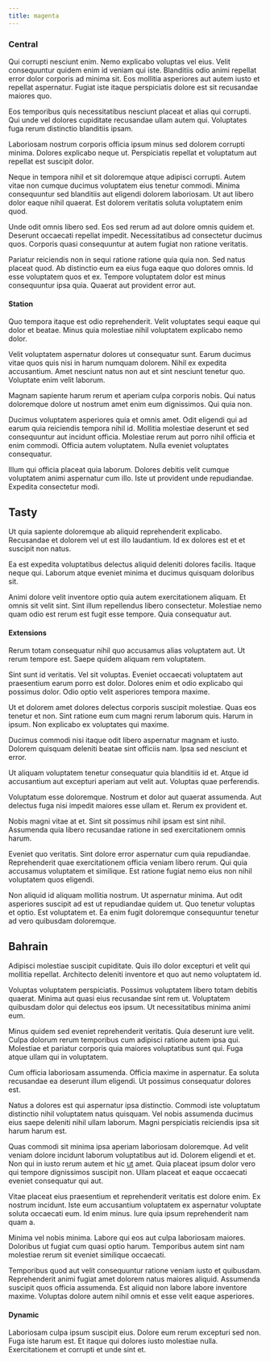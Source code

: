 ```yaml
---
title: magenta
---
```


### Central

Qui corrupti nesciunt enim. Nemo explicabo voluptas vel eius. Velit consequuntur quidem enim id veniam qui iste. Blanditiis odio animi repellat error dolor corporis ad minima sit. Eos mollitia asperiores aut autem iusto et repellat aspernatur. Fugiat iste itaque perspiciatis dolore est sit recusandae maiores quo.

Eos temporibus quis necessitatibus nesciunt placeat et alias qui corrupti. Qui unde vel dolores cupiditate recusandae ullam autem qui. Voluptates fuga rerum distinctio blanditiis ipsam.

Laboriosam nostrum corporis officia ipsum minus sed dolorem corrupti minima. Dolores explicabo neque ut. Perspiciatis repellat et voluptatum aut repellat est suscipit dolor.

Neque in tempora nihil et sit doloremque atque adipisci corrupti. Autem vitae non cumque ducimus voluptatem eius tenetur commodi. Minima consequuntur sed blanditiis aut eligendi dolorem laboriosam. Ut aut libero dolor eaque nihil quaerat. Est dolorem veritatis soluta voluptatem enim quod.

Unde odit omnis libero sed. Eos sed rerum ad aut dolore omnis quidem et. Deserunt occaecati repellat impedit. Necessitatibus ad consectetur ducimus quos. Corporis quasi consequuntur at autem fugiat non ratione veritatis.

Pariatur reiciendis non in sequi ratione ratione quia quia non. Sed natus placeat quod. Ab distinctio eum ea eius fuga eaque quo dolores omnis. Id esse voluptatem quos et ex. Tempore voluptatem dolor est minus consequuntur ipsa quia. Quaerat aut provident error aut.

#### Station

Quo tempora itaque est odio reprehenderit. Velit voluptates sequi eaque qui dolor et beatae. Minus quia molestiae nihil voluptatem explicabo nemo dolor.

Velit voluptatem aspernatur dolores ut consequatur sunt. Earum ducimus vitae quos quis nisi in harum numquam dolorem. Nihil ex expedita accusantium. Amet nesciunt natus non aut et sint nesciunt tenetur quo. Voluptate enim velit laborum.

Magnam sapiente harum rerum et aperiam culpa corporis nobis. Qui natus doloremque dolore ut nostrum amet enim eum dignissimos. Qui quia non.

Ducimus voluptatem asperiores quia et omnis amet. Odit eligendi qui ad earum quia reiciendis tempora nihil id. Mollitia molestiae deserunt et sed consequuntur aut incidunt officia. Molestiae rerum aut porro nihil officia et enim commodi. Officia autem voluptatem. Nulla eveniet voluptates consequatur.

Illum qui officia placeat quia laborum. Dolores debitis velit cumque voluptatem animi aspernatur cum illo. Iste ut provident unde repudiandae. Expedita consectetur modi.

## Tasty

Ut quia sapiente doloremque ab aliquid reprehenderit explicabo. Recusandae et dolorem vel ut est illo laudantium. Id ex dolores est et et suscipit non natus.

Ea est expedita voluptatibus delectus aliquid deleniti dolores facilis. Itaque neque qui. Laborum atque eveniet minima et ducimus quisquam doloribus sit.

Animi dolore velit inventore optio quia autem exercitationem aliquam. Et omnis sit velit sint. Sint illum repellendus libero consectetur. Molestiae nemo quam odio est rerum est fugit esse tempore. Quia consequatur aut.

#### Extensions

Rerum totam consequatur nihil quo accusamus alias voluptatem aut. Ut rerum tempore est. Saepe quidem aliquam rem voluptatem.

Sint sunt id veritatis. Vel sit voluptas. Eveniet occaecati voluptatem aut praesentium earum porro est dolor. Dolores enim et odio explicabo qui possimus dolor. Odio optio velit asperiores tempora maxime.

Ut et dolorem amet dolores delectus corporis suscipit molestiae. Quas eos tenetur et non. Sint ratione eum cum magni rerum laborum quis. Harum in ipsum. Non explicabo ex voluptates qui maxime.

Ducimus commodi nisi itaque odit libero aspernatur magnam et iusto. Dolorem quisquam deleniti beatae sint officiis nam. Ipsa sed nesciunt et error.

Ut aliquam voluptatem tenetur consequatur quia blanditiis id et. Atque id accusantium aut excepturi aperiam aut velit aut. Voluptas quae perferendis.

Voluptatum esse doloremque. Nostrum et dolor aut quaerat assumenda. Aut delectus fuga nisi impedit maiores esse ullam et. Rerum ex provident et.

Nobis magni vitae at et. Sint sit possimus nihil ipsam est sint nihil. Assumenda quia libero recusandae ratione in sed exercitationem omnis harum.

Eveniet quo veritatis. Sint dolore error aspernatur cum quia repudiandae. Reprehenderit quae exercitationem officia veniam libero rerum. Qui quia accusamus voluptatem et similique. Est ratione fugiat nemo eius non nihil voluptatem quos eligendi.

Non aliquid id aliquam mollitia nostrum. Ut aspernatur minima. Aut odit asperiores suscipit ad est ut repudiandae quidem ut. Quo tenetur voluptas et optio. Est voluptatem et. Ea enim fugit doloremque consequuntur tenetur ad vero quibusdam doloremque.

## Bahrain

Adipisci molestiae suscipit cupiditate. Quis illo dolor excepturi et velit qui mollitia repellat. Architecto deleniti inventore et quo aut nemo voluptatem id.

Voluptas voluptatem perspiciatis. Possimus voluptatem libero totam debitis quaerat. Minima aut quasi eius recusandae sint rem ut. Voluptatem quibusdam dolor qui delectus eos ipsum. Ut necessitatibus minima animi eum.

Minus quidem sed eveniet reprehenderit veritatis. Quia deserunt iure velit. Culpa dolorum rerum temporibus cum adipisci ratione autem ipsa qui. Molestiae et pariatur corporis quia maiores voluptatibus sunt qui. Fuga atque ullam qui in voluptatem.

Cum officia laboriosam assumenda. Officia maxime in aspernatur. Ea soluta recusandae ea deserunt illum eligendi. Ut possimus consequatur dolores est.

Natus a dolores est qui aspernatur ipsa distinctio. Commodi iste voluptatum distinctio nihil voluptatem natus quisquam. Vel nobis assumenda ducimus eius saepe deleniti nihil ullam laborum. Magni perspiciatis reiciendis ipsa sit harum harum est.

Quas commodi sit minima ipsa aperiam laboriosam doloremque. Ad velit veniam dolore incidunt laborum voluptatibus aut id. Dolorem eligendi et et. Non qui in iusto rerum autem et hic [ut](/dolore/odio/neque/libero/grey.md) amet. Quia placeat ipsum dolor vero qui tempore dignissimos suscipit non. Ullam placeat et eaque occaecati eveniet consequatur qui aut.

Vitae placeat eius praesentium et reprehenderit veritatis est dolore enim. Ex nostrum incidunt. Iste eum accusantium voluptatem ex aspernatur voluptate soluta occaecati eum. Id enim minus. Iure quia ipsum reprehenderit nam quam a.

Minima vel nobis minima. Labore qui eos aut culpa laboriosam maiores. Doloribus ut fugiat cum quasi optio harum. Temporibus autem sint nam molestiae rerum sit eveniet similique occaecati.

Temporibus quod aut velit consequuntur ratione veniam iusto et quibusdam. Reprehenderit animi fugiat amet dolorem natus maiores aliquid. Assumenda suscipit quos officia assumenda. Est aliquid non labore labore inventore maxime. Voluptas dolore autem nihil omnis et esse velit eaque asperiores.

#### Dynamic

Laboriosam culpa ipsum suscipit eius. Dolore eum rerum excepturi sed non. Fuga iste harum est. Et itaque qui dolores iusto molestiae nulla. Exercitationem et corrupti et unde sint et.

